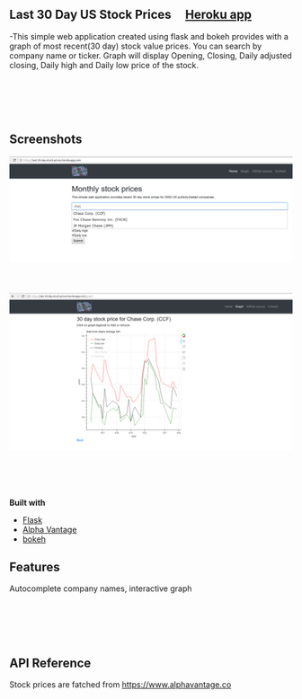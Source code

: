 ## Last 30 Day US Stock Prices &nbsp; &nbsp;  [Heroku app](https://last-30-day-stock-prices.herokuapp.com/)<br/>
-This simple web application created using flask and bokeh provides with a graph of most recent(30 day) stock value prices. 
You can search by company name or ticker. Graph will display Opening, Closing, Daily adjusted closing, Daily high and Daily low
price of the stock.

<br><br><br><br>

## Screenshots
![screenshot1](/screenshot1.png)
<br><br><br><br>
![screenshot2](/screenshot2.png)

<br><br><br><br>
<b>Built with</b>
- [Flask](http://flask.pocoo.org/)
- [Alpha Vantage](https://www.alphavantage.co)
- [bokeh](https://bokeh.pydata.org/en/latest/)
## Features
Autocomplete company names, interactive graph

<br><br><br><br>

## API Reference

Stock prices are fatched from https://www.alphavantage.co 

